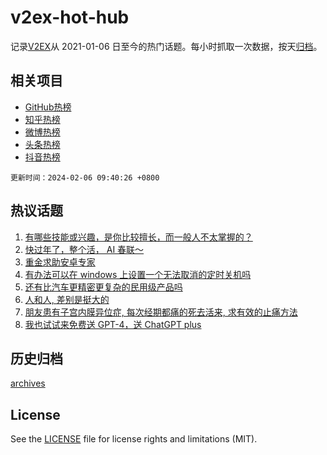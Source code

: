 # v2ex-hot-hub

 记录[V2EX](https://www.v2ex.com/)从 2021-01-06 日至今的热门话题。每小时抓取一次数据，按天[归档](archives)。
 
 ## 相关项目

- [GitHub热榜](https://github.com/lonnyzhang423/github-hot-hub)
- [知乎热榜](https://github.com/lonnyzhang423/zhihu-hot-hub)
- [微博热榜](https://github.com/lonnyzhang423/weibo-hot-hub)
- [头条热榜](https://github.com/lonnyzhang423/toutiao-hot-hub)
- [抖音热榜](https://github.com/lonnyzhang423/douyin-hot-hub)


 `更新时间：2024-02-06 09:40:26 +0800`

## 热议话题

1. [有哪些技能或兴趣，是你比较擅长，而一般人不太掌握的？](https://www.v2ex.com/t/1014306)
1. [快过年了，整个活， AI 春联～](https://www.v2ex.com/t/1014312)
1. [重金求助安卓专家](https://www.v2ex.com/t/1014363)
1. [有办法可以在 windows 上设置一个无法取消的定时关机吗](https://www.v2ex.com/t/1014378)
1. [还有比汽车更精密更复杂的民用级产品吗](https://www.v2ex.com/t/1014429)
1. [人和人, 差别是挺大的](https://www.v2ex.com/t/1014366)
1. [朋友患有子宫内膜异位症, 每次经期都痛的死去活来, 求有效的止痛方法](https://www.v2ex.com/t/1014369)
1. [我也试试来免费送 GPT-4，送 ChatGPT plus](https://www.v2ex.com/t/1014462)

## 历史归档

[archives](archives)

## License

See the [LICENSE](LICENSE) file for license rights and limitations (MIT).
